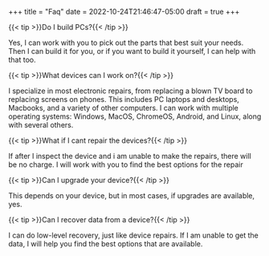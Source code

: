 +++
title = "Faq"
date = 2022-10-24T21:46:47-05:00
draft = true
+++
 
{{< tip >}}Do I build PCs?{{< /tip >}}

Yes, I can work with you to pick out the parts that best suit your needs. Then I can build it for you, or if you want to build it yourself, I can help with that too.

{{< tip >}}What devices can I work on?{{< /tip >}}

I specialize in most electronic repairs, from replacing a blown TV board to replacing screens on phones. This includes PC laptops and desktops, Macbooks, and a variety of other computers. I can work with multiple operating systems: Windows, MacOS, ChromeOS, Android, and Linux, along with several others.

{{< tip >}}What if I cant repair the devices?{{< /tip >}}

If after I inspect the device and i am unable to make the repairs, there will be no charge. I will work with you to find the best options for the repair

{{< tip >}}Can I upgrade your device?{{< /tip >}}

This depends on your device, but in most cases, if upgrades are available, yes.

{{< tip >}}Can I recover data from a device?{{< /tip >}}

I can do low-level recovery, just like device repairs. If I am unable to get the data, I will help you find the best options that are available.
